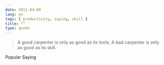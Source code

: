 ```yaml
---
date: 2011-04-09
lang: en
tags: [ productivity, saying, skill ]
title: ""
type: quote
---
```


> A good carpenter is only as good as its tools; A bad carpenter is only
> as good as its skill.

Popular Saying

